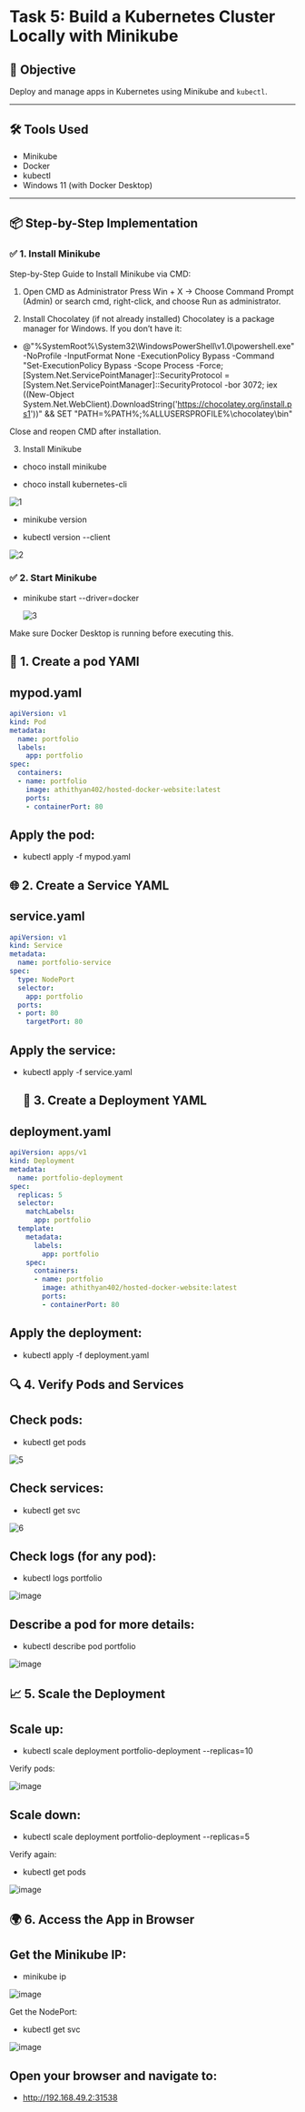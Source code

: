 # Task 5: Build a Kubernetes Cluster Locally with Minikube

## 🎯 Objective
Deploy and manage apps in Kubernetes using Minikube and `kubectl`.

---

## 🛠 Tools Used
- Minikube
- Docker
- kubectl
- Windows 11 (with Docker Desktop)

---

## 📦 Step-by-Step Implementation
### ✅ 1. Install Minikube
Step-by-Step Guide to Install Minikube via CMD:

1. Open CMD as Administrator
Press Win + X → Choose Command Prompt (Admin) or search cmd, right-click, and choose Run as administrator.

2. Install Chocolatey (if not already installed)
Chocolatey is a package manager for Windows. If you don’t have it:

- @"%SystemRoot%\System32\WindowsPowerShell\v1.0\powershell.exe" -NoProfile -InputFormat None -ExecutionPolicy Bypass -Command "Set-ExecutionPolicy Bypass -Scope Process -Force; [System.Net.ServicePointManager]::SecurityProtocol = [System.Net.ServicePointManager]::SecurityProtocol -bor 3072; iex ((New-Object System.Net.WebClient).DownloadString('https://chocolatey.org/install.ps1'))" && SET "PATH=%PATH%;%ALLUSERSPROFILE%\chocolatey\bin"

Close and reopen CMD after installation.

3. Install Minikube

- choco install minikube

- choco install kubernetes-cli

![1](https://github.com/user-attachments/assets/1630c954-7ac1-4f81-b7a5-5ef7eeaf6f35)

- minikube version

- kubectl version --client


![2](https://github.com/user-attachments/assets/684705df-c397-4c4d-a5e6-df3a88d16e7c)

### ✅ 2. Start Minikube

- minikube start --driver=docker

  ![3](https://github.com/user-attachments/assets/87129b74-dc4c-416b-9fb5-a5cf840140cf)

Make sure Docker Desktop is running before executing this.

## 📁 1. Create a pod YAMl
## mypod.yaml
```yaml
apiVersion: v1
kind: Pod
metadata:
  name: portfolio
  labels:
    app: portfolio
spec:
  containers:
  - name: portfolio
    image: athithyan402/hosted-docker-website:latest
    ports:
    - containerPort: 80
```

   
## Apply the pod:

- kubectl apply -f mypod.yaml
 
## 🌐 2. Create a Service YAML
## service.yaml
```yaml
apiVersion: v1
kind: Service
metadata:
  name: portfolio-service
spec:
  type: NodePort
  selector:
    app: portfolio
  ports:
  - port: 80
    targetPort: 80
```
## Apply the service:

- kubectl apply -f service.yaml

  ## 📁 3. Create a Deployment YAML
## deployment.yaml
```yaml
apiVersion: apps/v1
kind: Deployment
metadata:
  name: portfolio-deployment
spec:
  replicas: 5
  selector:
    matchLabels:
      app: portfolio
  template:
    metadata:
      labels:
        app: portfolio
    spec:
      containers:
      - name: portfolio
        image: athithyan402/hosted-docker-website:latest
        ports:
        - containerPort: 80
```
## Apply the deployment:

- kubectl apply -f deployment.yaml
  
## 🔍 4. Verify Pods and Services
## Check pods:

- kubectl get pods

![5](https://github.com/user-attachments/assets/2ad9683e-fb58-42cc-8f32-84b59c6eaee9)

## Check services:

- kubectl get svc

![6](https://github.com/user-attachments/assets/0c001c50-a576-47c2-836c-97af86d62da7)

## Check logs (for any pod):

- kubectl logs portfolio

![image](https://github.com/user-attachments/assets/d27d3ad6-d4d4-4b80-96a6-eed8fd883f83)

## Describe a pod for more details:

- kubectl describe pod portfolio

![image](https://github.com/user-attachments/assets/6828b498-2e11-4838-9d38-5ce14416e711)

## 📈 5. Scale the Deployment
## Scale up:

- kubectl scale deployment portfolio-deployment --replicas=10

Verify pods:

![image](https://github.com/user-attachments/assets/9748ce78-ab13-473a-b6e8-b9615fe33722)

## Scale down:

- kubectl scale deployment portfolio-deployment --replicas=5


Verify again:

- kubectl get pods

![image](https://github.com/user-attachments/assets/101ce9c8-c3fd-4979-998f-1b9bac95097e)


## 🌍 6. Access the App in Browser
## Get the Minikube IP:

- minikube ip

![image](https://github.com/user-attachments/assets/fe994f75-3522-47f9-a613-6a9dd10cc642)


Get the NodePort:

- kubectl get svc

![image](https://github.com/user-attachments/assets/cadbe1b8-6c94-450e-984e-8456dd3e0eb6)


## Open your browser and navigate to:

- http://192.168.49.2:31538

